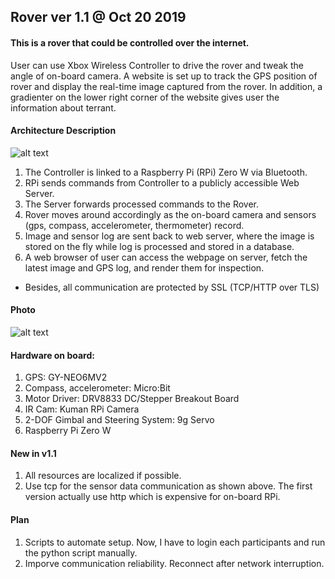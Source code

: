 ## Rover ver 1.1 @ Oct 20 2019
#### This is a rover that could be controlled over the internet.<br>
User can use Xbox Wireless Controller to drive the rover and tweak the angle of on-board camera. A website is set up to track the GPS position of rover and display the real-time image captured from the rover. In addition, a gradienter on the lower right corner of the website gives user the information about terrant. 
#### Architecture Description
![alt text](https://raw.githubusercontent.com/xg590/rover/v1.1/github/architecture.png "architecture")
1. The Controller is linked to a Raspberry Pi (RPi) Zero W via Bluetooth.
2. RPi sends commands from Controller to a publicly accessible Web Server.
3. The Server forwards processed commands to the Rover.
4. Rover moves around accordingly as the on-board camera and sensors (gps, compass, accelerometer, thermometer) record.
5. Image and sensor log are sent back to web server, where the image is stored on the fly while log is processed and stored in a database.
6. A web browser of user can access the webpage on server, fetch the latest image and GPS log, and render them for inspection. 

* Besides, all communication are protected by SSL (TCP/HTTP over TLS)
#### Photo
![alt text](https://raw.githubusercontent.com/xg590/rover/v1.1/github/photo.jpg "whole system")
#### Hardware on board:
  1. GPS: GY-NEO6MV2
  2. Compass, accelerometer: Micro:Bit 
  3. Motor Driver: DRV8833 DC/Stepper Breakout Board
  4. IR Cam: Kuman RPi Camera
  5. 2-DOF Gimbal and Steering System: 9g Servo
  6. Raspberry Pi Zero W
  
#### New in v1.1
1. All resources are localized if possible.
2. Use tcp for the sensor data communication as shown above. The first version actually use http which is expensive for on-board RPi.

#### Plan
1. Scripts to automate setup. Now, I have to login each participants and run the python script manually.
2. Imporve communication reliability. Reconnect after network interruption. 
